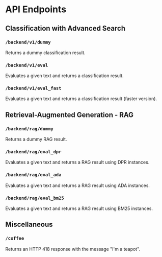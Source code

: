 # API Endpoints

## Classification with Advanced Search

### `/backend/v1/dummy`

Returns a dummy classification result.

### `/backend/v1/eval`

Evaluates a given text and returns a classification result.

### `/backend/v1/eval_fast`

Evaluates a given text and returns a classification result (faster version).

## Retrieval-Augmented Generation - RAG

### `/backend/rag/dummy`

Returns a dummy RAG result.

### `/backend/rag/eval_dpr`

Evaluates a given text and returns a RAG result using DPR instances.

### `/backend/rag/eval_ada`

Evaluates a given text and returns a RAG result using ADA instances.

### `/backend/rag/eval_bm25`

Evaluates a given text and returns a RAG result using BM25 instances.

## Miscellaneous

### `/coffee`

Returns an HTTP 418 response with the message "I'm a teapot".
